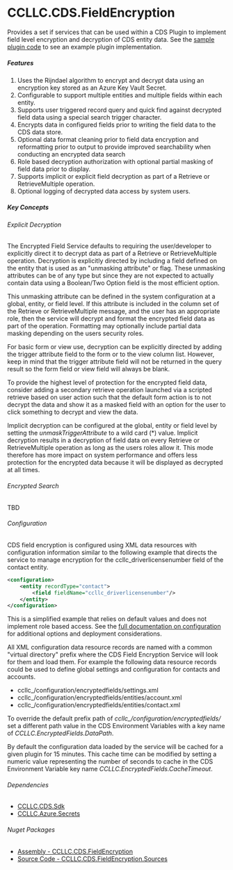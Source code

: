 # CCLLC.CDS.FieldEncryption

Provides a set if services that can be used within a CDS Plugin to implement field level encryption 
and decryption of CDS entity data. See the [sample plugin code](CCLLC.CDS.FieldEncryption.Sample/FieldEncryptionPlugin.cs
) to see an example plugin implementation.

##### Features

1. Uses the Rijndael algorithm to encrypt and decrypt data using an encryption key stored as an Azure Key Vault Secret.
2. Configurable to support multiple entities and multiple fields within each entity.
3. Supports user triggered record query and quick find against decrypted field data using a special search trigger character.
4. Encrypts data in configured fields prior to writing the field data to the CDS data store.
5. Optional data format cleaning prior to field data encryption and reformatting prior to output to provide improved searchability when conducting an encrypted data search
6. Role based decryption authorization with optional partial masking of field data prior to display.
7. Supports implicit or explicit field decryption as part of a Retrieve or RetrieveMultiple operation.
8. Optional logging of decrypted data access by system users.

##### Key Concepts

###### Explicit Decryption

The Encrypted Field Service defaults to requiring the user/developer to explicitly direct it to decrypt data
as part of a Retrieve or RetrieveMultiple operation. Decryption is explicitly directed by including a field 
defined on the entity that is used as an "unmasking attribute" or flag. These unmasking attributes can be
of any type but since they are not expected to actually contain data using a Boolean/Two Option field is 
the most efficient option.

This unmasking attribute can be defined in the system configuration at a global, entity, or field level. If
this attribute is included in the column set of the Retrieve or RetrieveMultiple message, and the user has 
an appropriate role, then the service will decrypt and format the encrypted field data as part of the 
operation. Formatting may optionally include partial data masking depending on the users security roles.

For basic form or view use, decryption can be explicitly directed by adding the trigger attribute field to 
the form or to the view column list. However, keep in mind that the trigger attribute field will not be 
returned in the query result so the form field or view field will always be blank.

To provide the highest level of protection for the encrypted field data, consider adding a secondary retrieve
operation launched via a scripted retrieve based on user action such that the default form action is to not 
decrypt the data and show it as a masked field with an option for the user to click something to decrypt and
view the data.

Implicit decryption can be configured at the global, entity or field level by setting the _unmaskTriggerAttribute_ 
to a wild card (*) value. Implicit decryption results in a decryption of field data on every Retrieve or
RetrieveMultiple operation as long as the users roles allow it. This mode therefore has more impact on system
performance and offers less protection for the encrypted data because it will be displayed as decrypted at
all times.

###### Encrypted Search

TBD

###### Configuration    

CDS field encryption is configured using XML data resources with configuration 
information similar to the following example that directs the service to manage encryption for
the ccllc_driverlicensenumber field of the contact entity.
```XML
<configuration>
    <entity recordType="contact">
        <field fieldName="ccllc_driverlicensenumber"/>
    </entity>
</configuration>
```
This is a simplified example that relies on default values and does not implement role based
access. See the [full documentation on configuration](Configuration.md) for additional options and deployment
considerations.

All XML configuration data resource records are named with a common "virtual directory" prefix where the 
CDS Field Encryption Service will look for them and load them. For example the following data resource
records could be used to define global settings and configuration for contacts and accounts.

- ccllc_/configuration/encryptedfields/settings.xml
- ccllc_/configuration/encryptedfields/entities/account.xml
- ccllc_/configuration/encryptedfields/entities/contact.xml

To override the default prefix path of *ccllc_/configuration/encryptedfields/* set a different path 
value in the CDS Environment Variables with a key name of *CCLLC.EncryptedFields.DataPath*.

By default the configuration data loaded by the service will be cached for a given plugin for 15 minutes. This
cache time can be modified by setting a numeric value representing the number of seconds to cache in 
the CDS Environment Variable key name *CCLLC.EncryptedFields.CacheTimeout*. 



###### Dependencies

- [CCLLC.CDS.Sdk](https://scottcolson.github.io/CCLLCCodeLibraries/CCLLC.CDS.Sdk.html)
- [CCLLC.Azure.Secrets](https://scottcolson.github.io/CCLLC.Azure.Secrets/)

###### Nuget Packages

- [Assembly - CCLLC.CDS.FieldEncryption](https://www.nuget.org/packages/CCLLC.CDS.FieldEncryption/)
- [Source Code - CCLLC.CDS.FieldEncryption.Sources](https://www.nuget.org/packages/CCLLC.CDS.FieldEncryption.Sources/)



